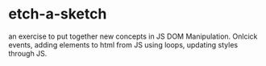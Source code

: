 # etch-a-sketch
an exercise to put together new concepts in JS DOM Manipulation. Onlcick events, adding elements to html from JS using loops, updating styles through JS.